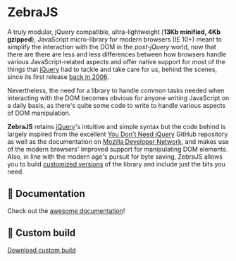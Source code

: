 # ZebraJS

A truly modular, jQuery compatible, ultra-lightweight (**13Kb minified, 4Kb gzipped**), JavaScript micro-library for modern browsers (IE 10+) meant to simplify the interaction with the DOM in the *post-jQuery* world, now that there are there are less and less differences between how browsers handle various JavaScript-related aspects and offer native support for most of the things that [jQuery](http://jquery.com/) had to tackle and take care for us, behind the scenes, since its first release [back in 2006](https://en.wikipedia.org/wiki/JQuery).

Nevertheless, the need for a library to handle common tasks needed when interacting with the DOM becomes obvious for anyone writing JavaScript on a daily basis, as there's quite some code to write to handle various aspects of DOM manipulation.

**ZebraJS** retains [jQuery](http://jquery.com/)'s intuitive and simple syntax but the code behind is largely inspired from the excellent [You Don't Need jQuery](https://github.com/oneuijs/You-Dont-Need-jQuery) GitHub repository as well as the documentation on [Mozilla Developer Network](https://developer.mozilla.org/en-US/docs/Web), and makes use of the modern browsers' improved support for manipulating DOM elements. Also, in line with the modern age's pursuit for byte saving, ZebraJS allows you to build [customized versions](https://stefangabos.github.io/zebrajs/download/) of the library and include just the bits you need.

## 📔 Documentation

Check out the [awesome documentation](https://stefangabos.github.io/Zebra_cURL/Zebra_cURL/Zebra_cURL.html)!

## 💾 Custom build

[Download custom build](https://stefangabos.github.io/zebrajs/download/)